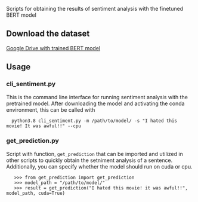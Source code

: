 Scripts for obtaining the results of sentiment analysis with the finetuned BERT model

## Download the dataset
[Google Drive with trained BERT model](https://drive.google.com/file/d/1R_7SVjETSHs74ff2ita7PrahcFbM1gZa/view?usp=sharing)

## Usage

### cli_sentiment.py
This is the command line interface for running sentiment analysis with the pretrained model.
After downloading the model and activating the conda environment, this can be called with

      python3.8 cli_sentiment.py -m /path/to/model/ -s "I hated this movie! It was awful!!" --cpu

### get_prediction.py
Script with function, `get_prediction` that can be imported and utilized in other scripts to quickly obtain the setniment analysis of a sentence.
Additionally, you can specify whether the model should run on cuda or cpu.

       >>> from get_prediction import get_prediction
       >>> model_path = "/path/to/model/"
       >>> result = get_prediction("I hated this movie! it was awful!!", model_path, cuda=True)

